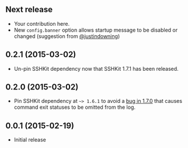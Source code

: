 ## Next release

* Your contribution here.
* New `config.banner` option allows startup message to be disabled or changed (suggestion from [@justindowning](https://github.com/justindowning))

## 0.2.1 (2015-03-02)

* Un-pin SSHKit dependency now that SSHKit 1.7.1 has been released.

## 0.2.0 (2015-03-02)

* Pin SSHKit dependency at `~> 1.6.1` to avoid a [bug in 1.7.0](https://github.com/capistrano/sshkit/issues/226) that causes command exit statuses to be omitted from the log.

## 0.0.1 (2015-02-19)

* Initial release
